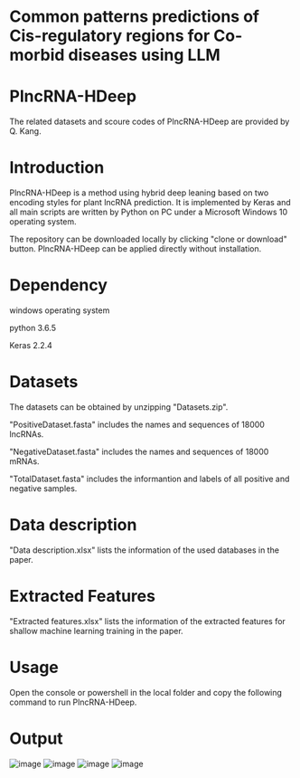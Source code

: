 # Common patterns predictions of Cis-regulatory regions for Co-morbid diseases using LLM #

# PlncRNA-HDeep
The related datasets and scoure codes of PlncRNA-HDeep are provided by Q. Kang.


# Introduction
PlncRNA-HDeep is a method using hybrid deep leaning based on two encoding styles for plant lncRNA prediction. It is implemented by Keras and all main scripts are written by Python on PC under a Microsoft Windows 10 operating system.

The repository can be downloaded locally by clicking "clone or download" button. PlncRNA-HDeep can be applied directly without installation.

# Dependency
windows operating system

python 3.6.5

Keras 2.2.4

# Datasets
The datasets can be obtained by unzipping "Datasets.zip".

"PositiveDataset.fasta" includes the names and sequences of 18000 lncRNAs.

"NegativeDataset.fasta" includes the names and sequences of 18000 mRNAs.

"TotalDataset.fasta" includes the informantion and labels of all positive and negative samples.

# Data description
"Data description.xlsx" lists the information of the used databases in the paper.

# Extracted Features
"Extracted features.xlsx" lists the information of the extracted features for shallow machine learning training in the paper.

# Usage
Open the console or powershell in the local folder and copy the following command to run PlncRNA-HDeep.

# Output

![image](https://github.com/user-attachments/assets/b00c08e1-65b3-42b6-ac80-6ef24d9549c0)
![image](https://github.com/user-attachments/assets/840ca233-17d4-4fc0-a931-223a04c9d36f)
![image](https://github.com/user-attachments/assets/6de000a5-1d24-4b38-9742-c0c24e89a20d)
![image](https://github.com/user-attachments/assets/dfacd292-049e-4af5-bef9-8627f8527d73)









